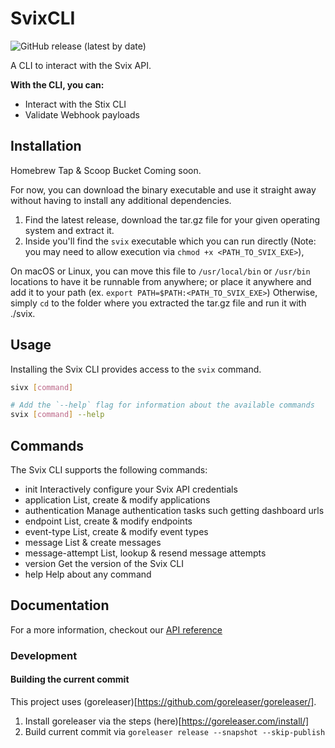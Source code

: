 # SvixCLI

![GitHub release (latest by date)](https://img.shields.io/github/v/release/svixhq/svix-cli)

A CLI to interact with the Svix API.

**With the CLI, you can:**

- Interact with the Stix CLI
- Validate Webhook payloads

## Installation

Homebrew Tap & Scoop Bucket Coming soon.

For now, you can download the binary executable and use it straight away without having to install any additional dependencies.
1) Find the latest release, download the tar.gz file for your given operating system and extract it.
2) Inside you'll find the `svix` executable which you can run directly (Note: you may need to allow execution via `chmod +x <PATH_TO_SVIX_EXE>`),

On macOS or Linux, you can move this file to `/usr/local/bin` or `/usr/bin` locations to have it be runnable from anywhere; or place it anywhere and add it to your path (ex. `export PATH=$PATH:<PATH_TO_SVIX_EXE>`) Otherwise, simply `cd` to the folder where you extracted the tar.gz file and run it with ./svix.

## Usage

Installing the Svix CLI provides access to the `svix` command.

```sh
sivx [command]

# Add the `--help` flag for information about the available commands
svix [command] --help
```

## Commands

The Svix CLI supports the following commands:
 - init            Interactively configure your Svix API credentials
 - application     List, create & modify applications
 - authentication  Manage authentication tasks such getting dashboard urls
 - endpoint        List, create & modify endpoints
 - event-type      List, create & modify event types
 - message         List & create messages
 - message-attempt List, lookup & resend message attempts
 - version         Get the version of the Svix CLI
 - help            Help about any command

## Documentation

For a more information, checkout our [API reference](https://docs.svix.com)

### Development

#### Building the current commit

This project uses (goreleaser)[https://github.com/goreleaser/goreleaser/].
1) Install goreleaser via the steps (here)[https://goreleaser.com/install/]
2) Build current commit via `goreleaser release --snapshot --skip-publish`